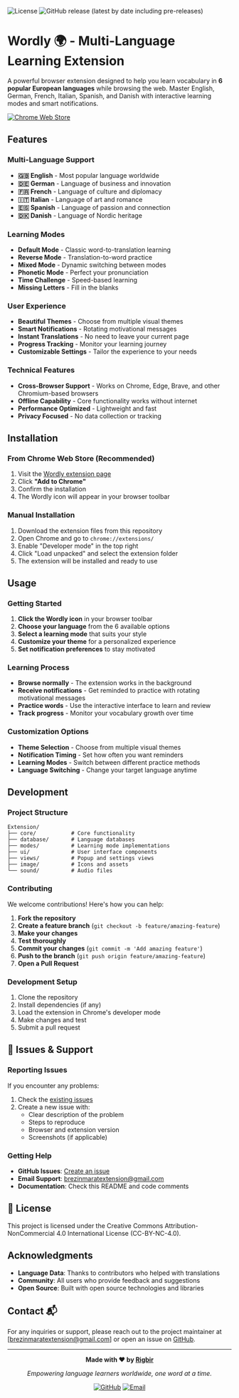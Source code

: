 ![License](https://img.shields.io/static/v1?label=license&message=CC-BY-NC-4.0&color=blueviolet) ![GitHub release (latest by date including pre-releases)](https://img.shields.io/github/v/release/rigbir/Extension?include_prereleases)

# Wordly 🌍 - Multi-Language Learning Extension

A powerful browser extension designed to help you learn vocabulary in **6 popular European languages** while browsing the web. Master English, German, French, Italian, Spanish, and Danish with interactive learning modes and smart notifications.

[![Chrome Web Store](https://img.shields.io/badge/Chrome%20Web%20Store-Install-blue?logo=google-chrome)](https://chromewebstore.google.com/detail/wordly/omnmhbbfdkcaglkikjcijapgcabifikp)

## Features

### **Multi-Language Support**
- **🇬🇧 English** - Most popular language worldwide
- **🇩🇪 German** - Language of business and innovation  
- **🇫🇷 French** - Language of culture and diplomacy
- **🇮🇹 Italian** - Language of art and romance
- **🇪🇸 Spanish** - Language of passion and connection
- **🇩🇰 Danish** - Language of Nordic heritage

### **Learning Modes**
- **Default Mode** - Classic word-to-translation learning
- **Reverse Mode** - Translation-to-word practice
- **Mixed Mode** - Dynamic switching between modes
- **Phonetic Mode** - Perfect your pronunciation
- **Time Challenge** - Speed-based learning
- **Missing Letters** - Fill in the blanks

### **User Experience**
- **Beautiful Themes** - Choose from multiple visual themes
- **Smart Notifications** - Rotating motivational messages
- **Instant Translations** - No need to leave your current page
- **Progress Tracking** - Monitor your learning journey
- **Customizable Settings** - Tailor the experience to your needs

### **Technical Features**
- **Cross-Browser Support** - Works on Chrome, Edge, Brave, and other Chromium-based browsers
- **Offline Capability** - Core functionality works without internet
- **Performance Optimized** - Lightweight and fast
- **Privacy Focused** - No data collection or tracking

## Installation

### From Chrome Web Store (Recommended)
1. Visit the [Wordly extension page](https://chromewebstore.google.com/detail/wordly/omnmhbbfdkcaglkikjcijapgcabifikp)
2. Click **"Add to Chrome"**
3. Confirm the installation
4. The Wordly icon will appear in your browser toolbar

### Manual Installation
1. Download the extension files from this repository
2. Open Chrome and go to `chrome://extensions/`
3. Enable "Developer mode" in the top right
4. Click "Load unpacked" and select the extension folder
5. The extension will be installed and ready to use

## Usage

### Getting Started
1. **Click the Wordly icon** in your browser toolbar
2. **Choose your language** from the 6 available options
3. **Select a learning mode** that suits your style
4. **Customize your theme** for a personalized experience
5. **Set notification preferences** to stay motivated

### Learning Process
- **Browse normally** - The extension works in the background
- **Receive notifications** - Get reminded to practice with rotating motivational messages
- **Practice words** - Use the interactive interface to learn and review
- **Track progress** - Monitor your vocabulary growth over time

### Customization Options
- **Theme Selection** - Choose from multiple visual themes
- **Notification Timing** - Set how often you want reminders
- **Learning Modes** - Switch between different practice methods
- **Language Switching** - Change your target language anytime

## Development

### Project Structure
```
Extension/
├── core/           # Core functionality
├── database/       # Language databases
├── modes/          # Learning mode implementations
├── ui/             # User interface components
├── views/          # Popup and settings views
├── image/          # Icons and assets
└── sound/          # Audio files
```

### Contributing
We welcome contributions! Here's how you can help:

1. **Fork the repository**
2. **Create a feature branch** (`git checkout -b feature/amazing-feature`)
3. **Make your changes**
4. **Test thoroughly**
5. **Commit your changes** (`git commit -m 'Add amazing feature'`)
6. **Push to the branch** (`git push origin feature/amazing-feature`)
7. **Open a Pull Request**

### Development Setup
1. Clone the repository
2. Install dependencies (if any)
3. Load the extension in Chrome's developer mode
4. Make changes and test
5. Submit a pull request

## 🐛 Issues & Support

### Reporting Issues
If you encounter any problems:
1. Check the [existing issues](https://github.com/Rigbir/Extension/issues)
2. Create a new issue with:
   - Clear description of the problem
   - Steps to reproduce
   - Browser and extension version
   - Screenshots (if applicable)

### Getting Help
- **GitHub Issues**: [Create an issue](https://github.com/Rigbir/Extension/issues)
- **Email Support**: brezinmaratextension@gmail.com
- **Documentation**: Check this README and code comments

## 📄 License

This project is licensed under the Creative Commons Attribution-NonCommercial 4.0 International License (CC-BY-NC-4.0).

## Acknowledgments

- **Language Data**: Thanks to contributors who helped with translations
- **Community**: All users who provide feedback and suggestions
- **Open Source**: Built with open source technologies and libraries

## Contact 📬

For any inquiries or support, please reach out to the project maintainer at [brezinmaratextension@gmail.com] or open an issue on [GitHub](https://github.com/Rigbir/Extension).

---

<div align="center">

**Made with ❤️ by [Rigbir](https://github.com/Rigbir)**

*Empowering language learners worldwide, one word at a time.*

[![GitHub](https://img.shields.io/badge/GitHub-Follow-lightgrey?logo=github)](https://github.com/Rigbir)
[![Email](https://img.shields.io/badge/Email-Contact-blue?logo=gmail)](mailto:brezinmaratextension@gmail.com)

</div>
